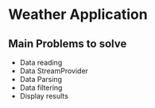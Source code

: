 # Weather Application

## Main Problems to solve

* Data reading
 * Data StreamProvider
 * Data Parsing 
* Data filtering
* Display results